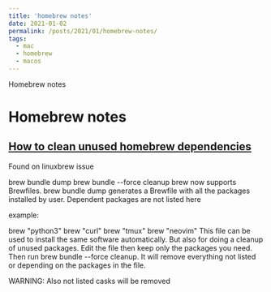 ```yaml
---
title: 'homebrew notes'
date: 2021-01-02
permalink: /posts/2021/01/homebrew-notes/
tags:
  - mac
  - homebrew
  - macos
---
```


Homebrew notes

Homebrew notes
======

[How to clean unused homebrew dependencies](https://superuser.com/questions/1509212/how-to-clean-unused-homebrew-dependencies)
------
Found on linuxbrew issue

brew bundle dump
brew bundle --force cleanup 
brew now supports Brewfiles. brew bundle dump generates a Brewfile with all the packages installed by user. Dependent packages are not listed here

example:

brew "python3"
brew "curl"
brew "tmux"
brew "neovim"
This file can be used to install the same software automatically. But also for doing a cleanup of unused packages. Edit the file then keep only the packages you need. Then run brew bundle --force cleanup. It will remove everything not listed or depending on the packages in the file.

WARNING: Also not listed casks will be removed
